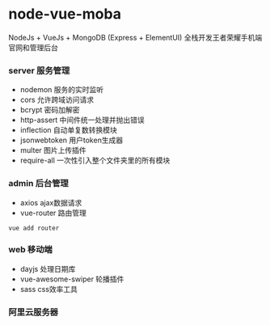 # node-vue-moba
NodeJs + VueJs + MongoDB (Express + ElementUI) 全栈开发王者荣耀手机端官网和管理后台

### server 服务管理
* nodemon 服务的实时监听
* cors 允许跨域访问请求
* bcrypt 密码加解密
* http-assert 中间件统一处理并抛出错误
* inflection 自动单复数转换模块
* jsonwebtoken 用户token生成器
* multer 图片上传插件
* require-all 一次性引入整个文件夹里的所有模块

### admin 后台管理
* axios ajax数据请求
* vue-router 路由管理
```shell
vue add router
```

### web 移动端
* dayjs 处理日期库
* vue-awesome-swiper 轮播插件
* sass css效率工具


### 阿里云服务器



